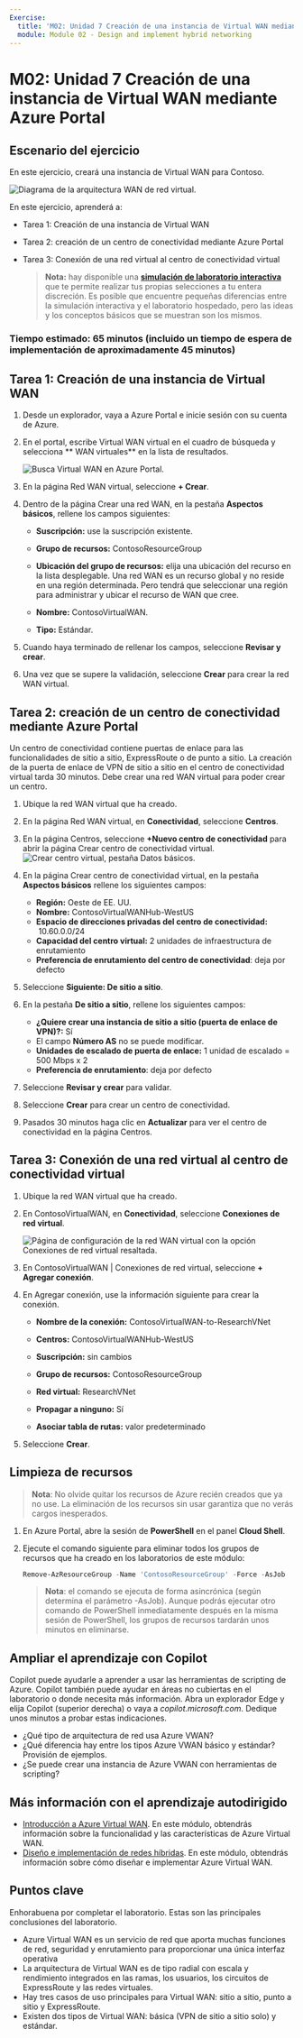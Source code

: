 ```yaml
---
Exercise:
  title: 'M02: Unidad 7 Creación de una instancia de Virtual WAN mediante Azure Portal'
  module: Module 02 - Design and implement hybrid networking
---
```


# M02: Unidad 7 Creación de una instancia de Virtual WAN mediante Azure Portal

## Escenario del ejercicio

En este ejercicio, creará una instancia de Virtual WAN para Contoso.

![Diagrama de la arquitectura WAN de red virtual.](../media/7-exercise-create-virtual-wan-by-using-azure-portal.png)

En este ejercicio, aprenderá a:

+ Tarea 1: Creación de una instancia de Virtual WAN
+ Tarea 2: creación de un centro de conectividad mediante Azure Portal
+ Tarea 3: Conexión de una red virtual al centro de conectividad virtual


   >**Nota:** hay disponible una **[simulación de laboratorio interactiva](https://mslabs.cloudguides.com/guides/AZ-700%20Lab%20Simulation%20-%20Create%20a%20virtual%20WAN%20using%20the%20Azure%20portal)** que te permite realizar tus propias selecciones a tu entera discreción. Es posible que encuentre pequeñas diferencias entre la simulación interactiva y el laboratorio hospedado, pero las ideas y los conceptos básicos que se muestran son los mismos.

### Tiempo estimado: 65 minutos (incluido un tiempo de espera de implementación de aproximadamente 45 minutos)

## Tarea 1: Creación de una instancia de Virtual WAN

1. Desde un explorador, vaya a Azure Portal e inicie sesión con su cuenta de Azure.

1. En el portal, escribe Virtual WAN virtual en el cuadro de búsqueda y selecciona ** WAN virtuales** en la lista de resultados.

   ![Busca Virtual WAN en Azure Portal.](../media/search-for-virtual-wan.png)

1. En la página Red WAN virtual, seleccione **+ Crear**.

1. Dentro de la página Crear una red WAN, en la pestaña **Aspectos básicos**, rellene los campos siguientes:

   + **Suscripción:** use la suscripción existente.

   + **Grupo de recursos:** ContosoResourceGroup

   + **Ubicación del grupo de recursos:** elija una ubicación del recurso en la lista desplegable. Una red WAN es un recurso global y no reside en una región determinada. Pero tendrá que seleccionar una región para administrar y ubicar el recurso de WAN que cree.

   + **Nombre:** ContosoVirtualWAN.

   + **Tipo:** Estándar.

1. Cuando haya terminado de rellenar los campos, seleccione **Revisar y crear**.

1. Una vez que se supere la validación, seleccione **Crear** para crear la red WAN virtual.

## Tarea 2: creación de un centro de conectividad mediante Azure Portal

Un centro de conectividad contiene puertas de enlace para las funcionalidades de sitio a sitio, ExpressRoute o de punto a sitio. La creación de la puerta de enlace de VPN de sitio a sitio en el centro de conectividad virtual tarda 30 minutos. Debe crear una red WAN virtual para poder crear un centro.

1. Ubique la red WAN virtual que ha creado.
   
1. En la página Red WAN virtual, en **Conectividad**, seleccione **Centros**.

1. En la página Centros, seleccione **+Nuevo centro de conectividad** para abrir la página Crear centro de conectividad virtual.
   ![Crear centro virtual, pestaña Datos básicos.](../media/create-vwan-hub.png)

1. En la página Crear centro de conectividad virtual, en la pestaña **Aspectos básicos** rellene los siguientes campos:
   + **Región:** Oeste de EE. UU.
   + **Nombre:** ContosoVirtualWANHub-WestUS
   + **Espacio de direcciones privadas del centro de conectividad:**  10.60.0.0/24
   + **Capacidad del centro virtual:** 2 unidades de infraestructura de enrutamiento
   + **Preferencia de enrutamiento del centro de conectividad**: deja por defecto

1. Seleccione **Siguiente: De sitio a sitio**.

1. En la pestaña **De sitio a sitio**, rellene los siguientes campos:
   + **¿Quiere crear una instancia de sitio a sitio (puerta de enlace de VPN)?:** Sí
   + El campo **Número AS** no se puede modificar.
   + **Unidades de escalado de puerta de enlace:** 1 unidad de escalado = 500 Mbps x 2
   + **Preferencia de enrutamiento**: deja por defecto

1. Seleccione **Revisar y crear** para validar.

1. Seleccione **Crear** para crear un centro de conectividad.

1. Pasados 30 minutos haga clic en **Actualizar** para ver el centro de conectividad en la página Centros.

## Tarea 3: Conexión de una red virtual al centro de conectividad virtual

1. Ubique la red WAN virtual que ha creado.

1. En ContosoVirtualWAN, en **Conectividad**, seleccione **Conexiones de red virtual**.

   ![Página de configuración de la red WAN virtual con la opción Conexiones de red virtual resaltada.](../media/connect-vnet-to-virtual-hub.png)

1. En ContosoVirtualWAN | Conexiones de red virtual, seleccione **+ Agregar conexión**.

1. En Agregar conexión, use la información siguiente para crear la conexión.

   + **Nombre de la conexión:** ContosoVirtualWAN-to-ResearchVNet

   + **Centros:** ContosoVirtualWANHub-WestUS

   + **Suscripción:** sin cambios

   + **Grupo de recursos:** ContosoResourceGroup

   + **Red virtual:** ResearchVNet

   + **Propagar a ninguno:** Sí

   + **Asociar tabla de rutas:** valor predeterminado

1. Seleccione **Crear**.

## Limpieza de recursos

   >**Nota**: No olvide quitar los recursos de Azure recién creados que ya no use. La eliminación de los recursos sin usar garantiza que no verás cargos inesperados.

1. En Azure Portal, abre la sesión de **PowerShell** en el panel **Cloud Shell**.

1. Ejecute el comando siguiente para eliminar todos los grupos de recursos que ha creado en los laboratorios de este módulo:

   ```powershell
   Remove-AzResourceGroup -Name 'ContosoResourceGroup' -Force -AsJob
   ```

   >**Nota**: el comando se ejecuta de forma asincrónica (según determina el parámetro -AsJob). Aunque podrás ejecutar otro comando de PowerShell inmediatamente después en la misma sesión de PowerShell, los grupos de recursos tardarán unos minutos en eliminarse.

## Ampliar el aprendizaje con Copilot

Copilot puede ayudarle a aprender a usar las herramientas de scripting de Azure. Copilot también puede ayudar en áreas no cubiertas en el laboratorio o donde necesita más información. Abra un explorador Edge y elija Copilot (superior derecha) o vaya a *copilot.microsoft.com*. Dedique unos minutos a probar estas indicaciones.
+ ¿Qué tipo de arquitectura de red usa Azure VWAN?
+ ¿Qué diferencia hay entre los tipos Azure VWAN básico y estándar? Provisión de ejemplos.
+ ¿Se puede crear una instancia de Azure VWAN con herramientas de scripting?

## Más información con el aprendizaje autodirigido

+ [Introducción a Azure Virtual WAN](https://learn.microsoft.com/training/modules/introduction-azure-virtual-wan/). En este módulo, obtendrás información sobre la funcionalidad y las características de Azure Virtual WAN. 
+ [Diseño e implementación de redes híbridas](https://learn.microsoft.com/training/modules/design-implement-hybrid-networking/). En este módulo, obtendrás información sobre cómo diseñar e implementar Azure Virtual WAN.

## Puntos clave

Enhorabuena por completar el laboratorio. Estas son las principales conclusiones del laboratorio. 

+ Azure Virtual WAN es un servicio de red que aporta muchas funciones de red, seguridad y enrutamiento para proporcionar una única interfaz operativa
+ La arquitectura de Virtual WAN es de tipo radial con escala y rendimiento integrados en las ramas, los usuarios, los circuitos de ExpressRoute y las redes virtuales.
+ Hay tres casos de uso principales para Virtual WAN: sitio a sitio, punto a sitio y ExpressRoute. 
+ Existen dos tipos de Virtual WAN: básica (VPN de sitio a sitio solo) y estándar.









